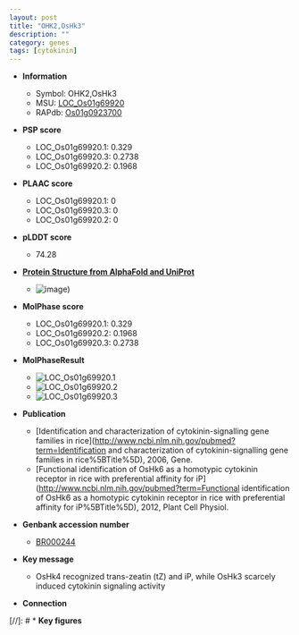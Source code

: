 ```yaml
---
layout: post
title: "OHK2,OsHk3"
description: ""
category: genes
tags: [cytokinin]
---
```


* **Information**  
    + Symbol: OHK2,OsHk3  
    + MSU: [LOC_Os01g69920](http://rice.plantbiology.msu.edu/cgi-bin/ORF_infopage.cgi?orf=LOC_Os01g69920)  
    + RAPdb: [Os01g0923700](http://rapdb.dna.affrc.go.jp/viewer/gbrowse_details/irgsp1?name=Os01g0923700)  

* **PSP score**  
    + LOC_Os01g69920.1: 0.329 
    + LOC_Os01g69920.3: 0.2738 
    + LOC_Os01g69920.2: 0.1968 

* **PLAAC score**  
    + LOC_Os01g69920.1: 0 
    + LOC_Os01g69920.3: 0 
    + LOC_Os01g69920.2: 0 

* **pLDDT score**
    + 74.28

* **[Protein Structure from AlphaFold and UniProt](https://www.uniprot.org/uniprotkb/A1A696/entry#structure)**
    + ![image](https://ricepsp.github.io/images/A/AF-A1A696-F1.png))

* **MolPhase score**
    + LOC_Os01g69920.1: 0.329
    + LOC_Os01g69920.2: 0.1968
    + LOC_Os01g69920.3: 0.2738

* **MolPhaseResult**
    + ![LOC_Os01g69920.1](https://ricepsp.github.io/pictures/LOC_Os01g/LOC_Os01g69920.1.png)
    + ![LOC_Os01g69920.2](https://ricepsp.github.io/pictures/LOC_Os01g/LOC_Os01g69920.2.png)
    + ![LOC_Os01g69920.3](https://ricepsp.github.io/pictures/LOC_Os01g/LOC_Os01g69920.3.png)

* **Publication**  
    + [Identification and characterization of cytokinin-signalling gene families in rice](http://www.ncbi.nlm.nih.gov/pubmed?term=Identification and characterization of cytokinin-signalling gene families in rice%5BTitle%5D), 2006, Gene.
    + [Functional identification of OsHk6 as a homotypic cytokinin receptor in rice with preferential affinity for iP](http://www.ncbi.nlm.nih.gov/pubmed?term=Functional identification of OsHk6 as a homotypic cytokinin receptor in rice with preferential affinity for iP%5BTitle%5D), 2012, Plant Cell Physiol.

* **Genbank accession number**  
    + [BR000244](http://www.ncbi.nlm.nih.gov/nuccore/BR000244)

* **Key message**  
    + OsHk4 recognized trans-zeatin (tZ) and iP, while OsHk3 scarcely induced cytokinin signaling activity

* **Connection**  

[//]: # * **Key figures**  


